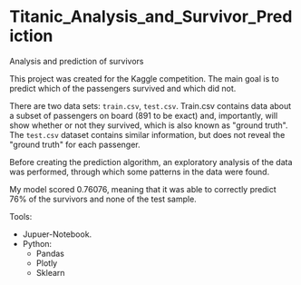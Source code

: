 # Titanic_Analysis_and_Survivor_Prediction
Analysis and prediction of survivors


This project was created for the Kaggle competition.  The main goal is to predict which of the passengers survived and which did not. 

There are two data sets: `train.csv`, `test.csv`. Train.csv contains data about a subset of passengers on board (891 to be exact) and, importantly, will show whether or not they survived, which is also known as "ground truth". The `test.csv` dataset contains similar information, but does not reveal the "ground truth" for each passenger. 

Before creating the prediction algorithm, an exploratory analysis of the data was performed, through which some patterns in the data were found.

My model scored 0.76076, meaning that it was able to correctly predict 76% of the survivors and none of the test sample.





Tools:
- Jupuer-Notebook.
- Python:
  - Pandas
  - Plotly
  - Sklearn
